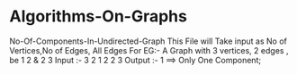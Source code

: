 # Algorithms-On-Graphs

No-Of-Components-In-Undirected-Graph
  This File will Take input as No of Vertices,No of Edges, All Edges
  For EG:- A Graph with 3 vertices, 2 edges , be 1 2 & 2 3
    Input :- 3
             2
             1 2
             2 3
    Output :- 1
    ==> Only One Component;
